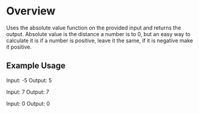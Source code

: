 # Overview

Uses the absolute value function on the provided input and returns the output. Absolute value is the distance a number is to 0, but an easy way to calculate it is if a number is positive, leave it the same, if it is negative make it positive.

## Example Usage

Input: -5
Output: 5

Input: 7
Output: 7

Input: 0
Output: 0

